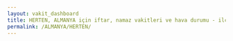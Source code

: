 ```yaml
---
layout: vakit_dashboard
title: HERTEN, ALMANYA için iftar, namaz vakitleri ve hava durumu - ilçe/eyalet seç
permalink: /ALMANYA/HERTEN/
---
```


<script type="text/javascript">
  var GLOBAL_COUNTRY = 'ALMANYA';
  var GLOBAL_CITY = 'HERTEN';
  var GLOBAL_STATE = '';
  var lat = 72;
  var lon = 21;
</script>
